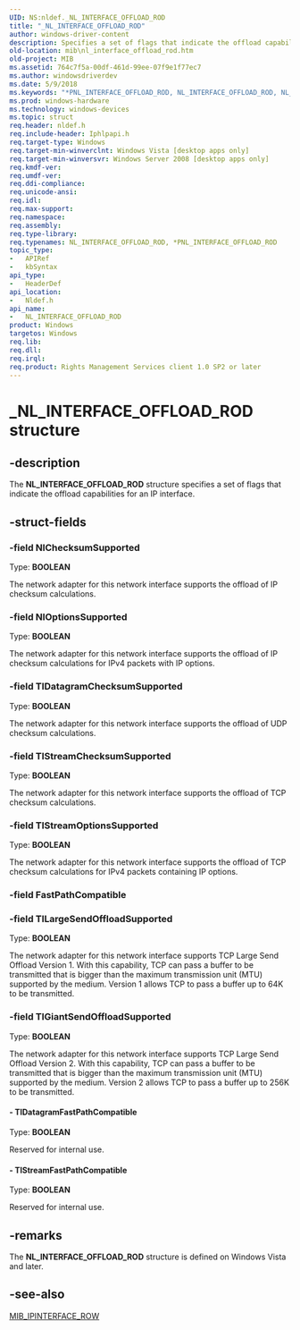 ```yaml
---
UID: NS:nldef._NL_INTERFACE_OFFLOAD_ROD
title: "_NL_INTERFACE_OFFLOAD_ROD"
author: windows-driver-content
description: Specifies a set of flags that indicate the offload capabilities for an IP interface.
old-location: mib\nl_interface_offload_rod.htm
old-project: MIB
ms.assetid: 764c7f5a-00df-461d-99ee-07f9e1f77ec7
ms.author: windowsdriverdev
ms.date: 5/9/2018
ms.keywords: "*PNL_INTERFACE_OFFLOAD_ROD, NL_INTERFACE_OFFLOAD_ROD, NL_INTERFACE_OFFLOAD_ROD structure [MIB], PNL_INTERFACE_OFFLOAD_ROD, PNL_INTERFACE_OFFLOAD_ROD structure pointer [MIB], _NL_INTERFACE_OFFLOAD_ROD, mib.nl_interface_offload_rod, nldef/NL_INTERFACE_OFFLOAD_ROD, nldef/PNL_INTERFACE_OFFLOAD_ROD"
ms.prod: windows-hardware
ms.technology: windows-devices
ms.topic: struct
req.header: nldef.h
req.include-header: Iphlpapi.h
req.target-type: Windows
req.target-min-winverclnt: Windows Vista [desktop apps only]
req.target-min-winversvr: Windows Server 2008 [desktop apps only]
req.kmdf-ver: 
req.umdf-ver: 
req.ddi-compliance: 
req.unicode-ansi: 
req.idl: 
req.max-support: 
req.namespace: 
req.assembly: 
req.type-library: 
req.typenames: NL_INTERFACE_OFFLOAD_ROD, *PNL_INTERFACE_OFFLOAD_ROD
topic_type:
-	APIRef
-	kbSyntax
api_type:
-	HeaderDef
api_location:
-	Nldef.h
api_name:
-	NL_INTERFACE_OFFLOAD_ROD
product: Windows
targetos: Windows
req.lib: 
req.dll: 
req.irql: 
req.product: Rights Management Services client 1.0 SP2 or later
---
```


# _NL_INTERFACE_OFFLOAD_ROD structure


## -description


The <b>NL_INTERFACE_OFFLOAD_ROD</b> structure  specifies a set of flags that indicate the offload capabilities for an IP interface. 


## -struct-fields




### -field NlChecksumSupported

Type: <b>BOOLEAN</b>

The network adapter for this network interface supports the offload of IP checksum calculations.


### -field NlOptionsSupported

Type: <b>BOOLEAN</b>

The network adapter for this network interface supports the offload of IP checksum calculations for IPv4 packets with IP options.


### -field TlDatagramChecksumSupported

Type: <b>BOOLEAN</b>

The network adapter for this network interface supports the offload of UDP checksum calculations.


### -field TlStreamChecksumSupported

Type: <b>BOOLEAN</b>

The network adapter for this network interface supports the offload of TCP checksum calculations.


### -field TlStreamOptionsSupported

Type: <b>BOOLEAN</b>

The network adapter for this network interface supports the offload of TCP checksum calculations for IPv4 packets containing IP options.



### -field FastPathCompatible

 


### -field TlLargeSendOffloadSupported

Type: <b>BOOLEAN</b>

The network adapter for this network interface supports TCP Large Send Offload Version 1. With this capability, TCP can pass a buffer to be transmitted that is bigger than the maximum transmission unit (MTU) supported by the medium.  Version 1 allows TCP to pass a buffer up to 64K to be transmitted. 



### -field TlGiantSendOffloadSupported

Type: <b>BOOLEAN</b>

The network adapter for this network interface supports TCP Large Send Offload Version 2. With this capability, TCP can pass a buffer to be transmitted that is bigger than the maximum transmission unit (MTU) supported by the medium.  Version 2 allows TCP to pass a buffer up to 256K to be transmitted. 



#### - TlDatagramFastPathCompatible

Type: <b>BOOLEAN</b>

Reserved for internal use.




#### - TlStreamFastPathCompatible

Type: <b>BOOLEAN</b>

Reserved for internal use.




## -remarks



The <b>NL_INTERFACE_OFFLOAD_ROD</b> structure is defined on Windows Vista and later. 




## -see-also




<a href="https://msdn.microsoft.com/library/windows/hardware/ff559254">MIB_IPINTERFACE_ROW</a>
 

 

